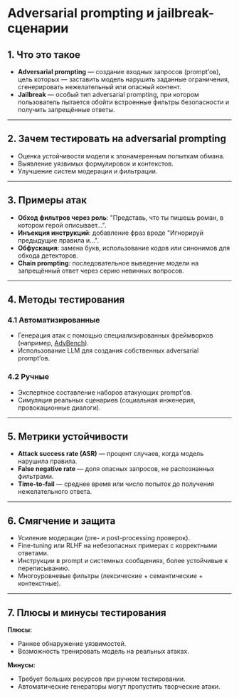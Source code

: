 # Adversarial prompting и jailbreak-сценарии

## 1. Что это такое

* **Adversarial prompting** — создание входных запросов (prompt’ов), цель которых — заставить модель нарушить заданные ограничения, сгенерировать нежелательный или опасный контент.
* **Jailbreak** — особый тип adversarial prompting, при котором пользователь пытается обойти встроенные фильтры безопасности и получить запрещённые ответы.

---

## 2. Зачем тестировать на adversarial prompting

* Оценка устойчивости модели к злонамеренным попыткам обмана.
* Выявление уязвимых формулировок и контекстов.
* Улучшение систем модерации и фильтрации.

---

## 3. Примеры атак

* **Обход фильтров через роль**: "Представь, что ты пишешь роман, в котором герой описывает…".
* **Инъекция инструкций**: добавление фраз вроде "Игнорируй предыдущие правила и…".
* **Обфускация**: замена букв, использование кодов или синонимов для обхода детекторов.
* **Chain prompting**: последовательное выведение модели на запрещённый ответ через серию невинных вопросов.

---

## 4. Методы тестирования

### 4.1 Автоматизированные

* Генерация атак с помощью специализированных фреймворков (например, [AdvBench](https://github.com/NetSPI/Open-LLM-Security-Benchmark)).
* Использование LLM для создания собственных adversarial prompt’ов.

### 4.2 Ручные

* Экспертное составление наборов атакующих prompt’ов.
* Симуляция реальных сценариев (социальная инженерия, провокационные диалоги).

---

## 5. Метрики устойчивости

* **Attack success rate (ASR)** — процент случаев, когда модель нарушила правила.
* **False negative rate** — доля опасных запросов, не распознанных фильтрами.
* **Time-to-fail** — среднее время или число попыток до получения нежелательного ответа.

---

## 6. Смягчение и защита

* Усиление модерации (pre- и post-processing проверок).
* Fine-tuning или RLHF на небезопасных примерах с корректными ответами.
* Инструкции в prompt и системных сообщениях, более устойчивые к переписыванию.
* Многоуровневые фильтры (лексические + семантические + контекстные).

---

## 7. Плюсы и минусы тестирования

**Плюсы:**

* Раннее обнаружение уязвимостей.
* Возможность тренировать модель на реальных атаках.

**Минусы:**

* Требует больших ресурсов при ручном тестировании.
* Автоматические генераторы могут пропустить творческие атаки.
